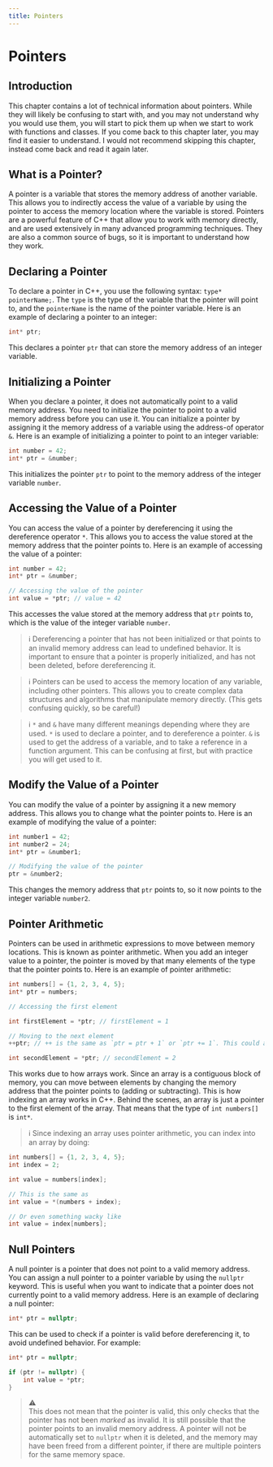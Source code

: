 ```yaml
---
title: Pointers
---
```


# Pointers

## Introduction

This chapter contains a lot of technical information about pointers. While they will likely be confusing to start with, and you may not understand why you would use them, you will start to pick them up when we start to work with functions and classes. If you come back to this chapter later, you may find it easier to understand. I would not recommend skipping this chapter, instead come back and read it again later.

## What is a Pointer?

A pointer is a variable that stores the memory address of another variable. This allows you to indirectly access the value of a variable by using the pointer to access the memory location where the variable is stored. Pointers are a powerful feature of C++ that allow you to work with memory directly, and are used extensively in many advanced programming techniques. They are also a common source of bugs, so it is important to understand how they work.

## Declaring a Pointer

To declare a pointer in C++, you use the following syntax: `type* pointerName;`. The `type` is the type of the variable that the pointer will point to, and the `pointerName` is the name of the pointer variable. Here is an example of declaring a pointer to an integer:

```cpp
int* ptr;
```

This declares a pointer `ptr` that can store the memory address of an integer variable.

## Initializing a Pointer

When you declare a pointer, it does not automatically point to a valid memory address. You need to initialize the pointer to point to a valid memory address before you can use it. You can initialize a pointer by assigning it the memory address of a variable using the address-of operator `&`. Here is an example of initializing a pointer to point to an integer variable:

```cpp
int number = 42;
int* ptr = &number;
```

This initializes the pointer `ptr` to point to the memory address of the integer variable `number`.

## Accessing the Value of a Pointer

You can access the value of a pointer by dereferencing it using the dereference operator `*`. This allows you to access the value stored at the memory address that the pointer points to. Here is an example of accessing the value of a pointer:

```cpp
int number = 42;
int* ptr = &number;

// Accessing the value of the pointer
int value = *ptr; // value = 42
```

This accesses the value stored at the memory address that `ptr` points to, which is the value of the integer variable `number`.

> ℹ️
> Dereferencing a pointer that has not been initialized or that points to an invalid memory address can lead to undefined behavior. It is important to ensure that a pointer is properly initialized, and has not been deleted, before dereferencing it.

> ℹ️
> Pointers can be used to access the memory location of any variable, including other pointers. This allows you to create complex data structures and algorithms that manipulate memory directly. (This gets confusing quickly, so be careful!)

> ℹ️
> `*` and `&` have many different meanings depending where they are used. `*` is used to declare a pointer, and to dereference a pointer. `&` is used to get the address of a variable, and to take a reference in a function argument. This can be confusing at first, but with practice you will get used to it.

## Modify the Value of a Pointer

You can modify the value of a pointer by assigning it a new memory address. This allows you to change what the pointer points to. Here is an example of modifying the value of a pointer:

```cpp
int number1 = 42;
int number2 = 24;
int* ptr = &number1;

// Modifying the value of the pointer
ptr = &number2;
```

This changes the memory address that `ptr` points to, so it now points to the integer variable `number2`.

## Pointer Arithmetic

Pointers can be used in arithmetic expressions to move between memory locations. This is known as pointer arithmetic. When you add an integer value to a pointer, the pointer is moved by that many elements of the type that the pointer points to. Here is an example of pointer arithmetic:

```cpp
int numbers[] = {1, 2, 3, 4, 5};
int* ptr = numbers;

// Accessing the first element

int firstElement = *ptr; // firstElement = 1

// Moving to the next element
++ptr; // ++ is the same as `ptr = ptr + 1` or `ptr += 1`. This could also be written as `ptr++`

int secondElement = *ptr; // secondElement = 2
```

This works due to how arrays work. Since an array is a contiguous block of memory, you can move between elements by changing the memory address that the pointer points to (adding or subtracting). This is how indexing an array works in C++. Behind the scenes, an array is just a pointer to the first element of the array. That means that the type of `int numbers[]` is `int*`.

> ℹ️
> Since indexing an array uses pointer arithmetic, you can index into an array by doing:

```cpp
int numbers[] = {1, 2, 3, 4, 5};
int index = 2;

int value = numbers[index];

// This is the same as
int value = *(numbers + index);

// Or even something wacky like
int value = index[numbers];
```

## Null Pointers

A null pointer is a pointer that does not point to a valid memory address. You can assign a null pointer to a pointer variable by using the `nullptr` keyword. This is useful when you want to indicate that a pointer does not currently point to a valid memory address. Here is an example of declaring a null pointer:

```cpp
int* ptr = nullptr;
```

This can be used to check if a pointer is valid before dereferencing it, to avoid undefined behavior. For example:

```cpp
int* ptr = nullptr;

if (ptr != nullptr) {
    int value = *ptr;
}
```

> ⚠️  
> This does not mean that the pointer is valid, this only checks that the pointer has not been _marked_ as invalid. It is still possible that the pointer points to an invalid memory address. A pointer will not be automatically set to `nullptr` when it is deleted, and the memory may have been freed from a different pointer, if there are multiple pointers for the same memory space.
